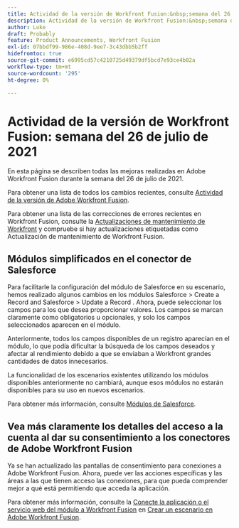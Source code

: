 ```yaml
---
title: Actividad de la versión de Workfront Fusion:&nbsp;semana del 26 de julio de 2021
description: Actividad de la versión de Workfront Fusion:&nbsp;semana del 26 de julio de 2021
author: Luke
draft: Probably
feature: Product Announcements, Workfront Fusion
exl-id: 07bbdf99-986e-408d-9ee7-3c43dbb5b2ff
hidefromtoc: true
source-git-commit: e6995cd57c4210725d49379df5bcd7e93ce4b02a
workflow-type: tm+mt
source-wordcount: '295'
ht-degree: 0%

---
```


# Actividad de la versión de Workfront Fusion: semana del 26 de julio de 2021

En esta página se describen todas las mejoras realizadas en Adobe Workfront Fusion durante la semana del 26 de julio de 2021.

Para obtener una lista de todos los cambios recientes, consulte [Actividad de la versión de Adobe Workfront Fusion](../../../product-announcements/product-releases/fusion-release-activity/fusion-release-activity.md).

Para obtener una lista de las correcciones de errores recientes en Workfront Fusion, consulte la [Actualizaciones de mantenimiento de Workfront](https://experienceleague.adobe.com/docs/workfront-known-issues/releases/current-updates.html) y compruebe si hay actualizaciones etiquetadas como Actualización de mantenimiento de Workfront Fusion.

## Módulos simplificados en el conector de Salesforce

Para facilitarle la configuración del módulo de Salesforce en su escenario, hemos realizado algunos cambios en los módulos Salesforce > Create a Record and Salesforce > Update a Record . Ahora, puede seleccionar los campos para los que desea proporcionar valores. Los campos se marcan claramente como obligatorios u opcionales, y solo los campos seleccionados aparecen en el módulo.

Anteriormente, todos los campos disponibles de un registro aparecían en el módulo, lo que podía dificultar la búsqueda de los campos deseados y afectar al rendimiento debido a que se enviaban a Workfront grandes cantidades de datos innecesarios.

La funcionalidad de los escenarios existentes utilizando los módulos disponibles anteriormente no cambiará, aunque esos módulos no estarán disponibles para su uso en nuevos escenarios.

Para obtener más información, consulte [Módulos de Salesforce](../../../workfront-fusion/apps-and-their-modules/salesforce-modules.md).

## Vea más claramente los detalles del acceso a la cuenta al dar su consentimiento a los conectores de Adobe Workfront Fusion

Ya se han actualizado las pantallas de consentimiento para conexiones a Adobe Workfront Fusion. Ahora, puede ver las acciones específicas y las áreas a las que tienen acceso las conexiones, para que pueda comprender mejor a qué está permitiendo que acceda la aplicación.

Para obtener más información, consulte la [Conecte la aplicación o el servicio web del módulo a Workfront Fusion](../../../workfront-fusion/scenarios/create-a-scenario.md#connect) en [Crear un escenario en Adobe Workfront Fusion](../../../workfront-fusion/scenarios/create-a-scenario.md).

